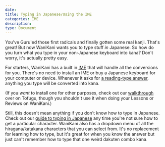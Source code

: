 ```yaml
---
date:
title: Typing in Japanese/Using the IME
categories: IME
description:
type: Document
---
```


You've Guru'ed those first radicals and finally gotten some real kanji. That's great! But now WaniKani wants you to type stuff _in_ Japanese. So how do you turn what you type in your non-Japanese keyboard into kana? Don't worry, it's actually pretty easy.

For starters, WaniKani has a built in [IME](https://en.wikipedia.org/wiki/Input_method) that will handle all the conversions for you. There's no need to install an IME or buy a Japanese keyboard for your computer or device. Whenever it asks for [a reading-type answer](#), anything you type will be converted into kana.

(If you _want_ to install one for other purposes, check out our [walkthrough](http://www.tofugu.com/japanese/how-to-install-japanese-keyboard/) over on Tofugu, though you shouldn't use it when doing your Lessons or Reviews on WaniKani.)

Still, this doesn't mean anything if you don't know how to type in Japanese. Check out our [guide to typing in Japanese](http://www.tofugu.com/japanese/how-to-type-in-japanese/) any time you're not sure how to get a particular character. WaniKani also has a dropdown menu of all the hiragana/katakana characters that you can select from. It's no replacement for learning how to type, but it's great for when you know the answer but just can't remember how to type that one weird dakuten combo kana.
